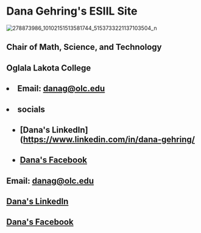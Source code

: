 
## <h1>Dana Gehring's ESIIL Site</h1>

![278873986_10102151513581744_5153733221137103504_n](https://user-images.githubusercontent.com/78752548/227621682-dd7aa54b-4e14-4746-ac09-a13cff9464c6.jpg)

## Chair of Math, Science, and Technology
## Oglala Lakota College

## <ul>
##  <li>Email: danag@olc.edu</li>
##  <li>socials</li>
##    <ul><li>[Dana's LinkedIn](https://www.linkedin.com/in/dana-gehring/<a href="https://www.linkedin.com/in/dana-gehring"></a></li></ul>
##    <ul><li>[Dana's Facebook](https://www.facebook.com/dana.gehring)<a href="https://www.facebook.com/dana.gehring"></a></li></ul>
  </ul>
  
## Email: danag@olc.edu
## [Dana's LinkedIn](https://www.linkedin.com/in/dana-gehring/)<a href="https://www.linkedin.com/in/dana-gehring/"></a>
## [Dana's Facebook](https://www.facebook.com/dana.gehring)<a href="https://www.facebook.com/dana.gehring"></a>
